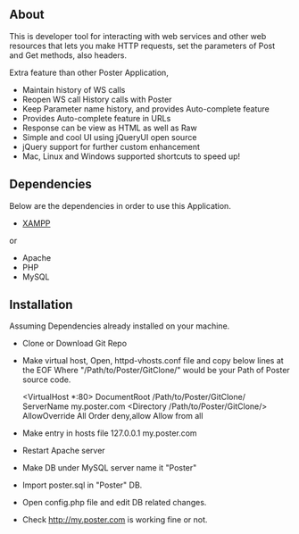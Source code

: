 About
-----------
This is developer tool for interacting with web services and other web resources that lets you make HTTP requests, set the parameters of Post and Get methods, also headers. 

Extra feature than other Poster Application,
- Maintain history of WS calls
- Reopen WS call History calls with Poster
- Keep Parameter name history, and provides Auto-complete feature
- Provides Auto-complete feature in URLs
- Response can be view as HTML as well as Raw
- Simple and cool UI using jQueryUI open source
- jQuery support for further custom enhancement
- Mac, Linux and Windows supported shortcuts to speed up!


Dependencies
-----------
Below are the dependencies in order to use this Application.
- [XAMPP][xmp] 

or

- Apache
- PHP
- MySQL
 
Installation
------------

Assuming Dependencies already installed on your machine.

- Clone or Download Git Repo 

- Make virtual host,
Open, httpd-vhosts.conf file and copy below lines at the EOF
Where "/Path/to/Poster/GitClone/" would be your Path of Poster source code.
	
	<VirtualHost *:80>
		DocumentRoot /Path/to/Poster/GitClone/
		ServerName my.poster.com
		<Directory /Path/to/Poster/GitClone/>
			AllowOverride All
			Order deny,allow
			Allow from all
		</Directory>
	</VirtualHost>

- Make entry in hosts file
	127.0.0.1	my.poster.com
	
- Restart Apache server	
- Make DB under MySQL server name it "Poster"
- Import poster.sql in "Poster" DB.
- Open config.php file and edit DB related changes.
- Check http://my.poster.com is working fine or not.


[xmp]: http://sourceforge.net/projects/xampp/